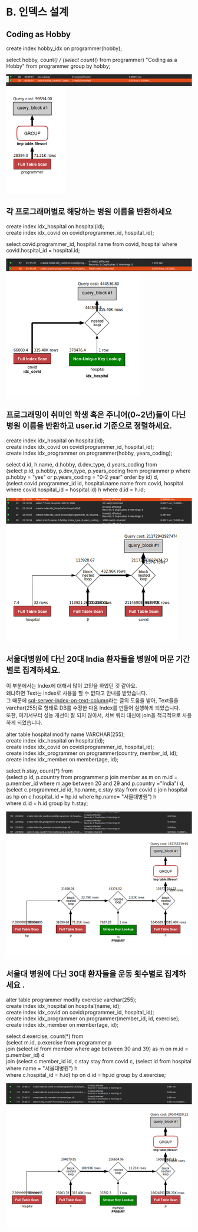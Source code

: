 # B. 인덱스 설계

## Coding as Hobby

create index hobby_idx on programmer(hobby);  

select hobby, count(*) / (select count(*) from programmer) "Coding as a Hobby" from programmer group by hobby;  

![문제 1 결과](./Index-Design-One-Result.png)  
![문제 1 분석](./Index-Design-One-Analysis.png)  

## 각 프로그래머별로 해당하는 병원 이름을 반환하세요

create index idx_hospital on hospital(id);  
create index idx_covid on covid(programmer_id, hospital_id);  

select covid.programmer_id, hospital.name from covid, hospital where covid.hospital_id = hospital.id;  

![문제 2 결과](./Index-Design-Two-Result.png)  
![문제 2 분석](./Index-Design-Two-Analysis.png)  

## 프로그래밍이 취미인 학생 혹은 주니어(0~2년)들이 다닌 병원 이름을 반환하고 user.id 기준으로 정렬하세요.  

create index idx_hospital on hospital(id);  
create index idx_covid on covid(programmer_id, hospital_id);  
create index idx_programmer on programmer(hobby, years_coding);  

select d.id, h.name, d.hobby, d.dev_type, d.years_coding from  
(select p.id, p.hobby, p.dev_type, p.years_coding from programmer p where p.hobby = "yes" or p.years_coding = "0-2 year" order by id) d,  
(select covid.programmer_id id, hospital.name name from covid, hospital where covid.hospital_id = hospital.id) h where d.id = h.id;  

![문제 3 결과](./Index-Design-Three-Result.png)  
![문제 3 분석](./Index-Design-Three-Analysis.png)  


## 서울대병원에 다닌 20대 India 환자들을 병원에 머문 기간별로 집계하세요.
이 부분에서는 Index에 대해서 많이 고민을 하였던 것 같아요.  
왜냐하면 Text는 index로 사용을 할 수 없다고 안내를 받았습니다.  
그 때문에 [sql-server-index-on-text-column](https://stackoverflow.com/questions/830241/sql-server-index-on-text-column)라는 글의 도움을 받아,   Text들을 varchar(255)로 형태로 DB를 수정한 다음 Index를 만들어 실행하게 되었습니다.  
또한, 여기서부터 성능 개선이 잘 되지 않아서, 서브 쿼리 대신에 join을 적극적으로 사용하게 되었습니다.  

alter table hospital modify name VARCHAR(255);  
create index idx_hospital on hospital(id);  
create index idx_covid on covid(programmer_id, hospital_id);  
create index idx_programmer on programmer(country, member_id, id);  
create index idx_member on member(age, id);  

select h.stay, count(*) from  
(select p.id, p.country from programmer p join member as m on m.id = p.member_id where m.age between 20 and 29 and p.country ="India") d,  
(select c.programmer_id id, hp.name, c.stay stay from covid c join hospital as hp on c.hospital_id = hp.id where hp.name= "서울대병원") h  
where d.id = h.id group by h.stay;  

![문제 4 결과](./Index-Design-Four-Result.png)  
![문제 4 분석](./Index-Design-Four-Analysis.png)  


## 서울대 병원에 다닌 30대 환자들을 운동 횟수별로 집계하세요 .
alter table programmer modify exercise varchar(255);  
create index idx_hospital on hospital(name, id);  
create index idx_covid on covid(programmer_id, hospital_id);  
create index idx_programmer on programmer(member_id, id, exercise);  
create index idx_member on member(age, id);  

select d.exercise, count(*) from  
(select m.id, p.exercise from programmer p  
join (select id from member where age between 30 and 39) as m on m.id = p.member_id) d  
join (select c.member_id id, c.stay stay from covid c, (select id from hospital where name = "서울대병원") h  
where c.hospital_id = h.id) hp on d.id = hp.id group by d.exercise;  

![문제 5 결과](./Index-Design-Five-Result.png)  
![문제 5 분석](./Index-Design-Five-Analysis.png)  
